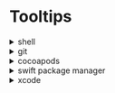 # Tooltips

<details>

<summary>shell</summary>

운영체제가 피스타치오 넛이라고 예를 들면, 커널은 하드웨어와의 인터페이스 할 수 있는 실제 프로그램이라 말할 수 있다. 즉 core of Operating system이라 할 수 있다. 이를 실제 알맹이라 여길 수 있을 것이다. 반면에 껍질은 유저인터페이스라 생각할 수 있는데 껍질을 벗겨야 알맹이를 먹을 수 잇는 것처럼, 컴퓨팅에서는 Bash shell을 이용하여 커널과 상호작용할 수 있는 것이라 생각할 수 있다. Bash는 사람의 이름을 딴 Bourne Again Shell의 줄임말이다. 유닉스 시스템의 커맨드 라인 인터프리터로 리눅스, 맥OS, 유닉스환경에서 사용된다.

우리가 매일 사용하는 Finder은 Graphical user interface가 있고 command line interface처럼 명령어로 파일에 접근하거나 읽을 수 있는 방법이 존재한다. 개발자로서 그래픽적인 인터페이스의 절차를 거치지않고 툴을 잘 다루는 능력, 더 빠르게 동작할 수 있는 방법, 유연하게 대처할 수 잇는 방법에 숙달될 필요가 있다. 더 파워풀하고 더 컨트롤적으로 동작할 수 있지만 위험한 시도가 될 수도 있으니 항상 현재 경로를 유심히 보고 명령어를 사용해야한다.

```swift
ls
cd <dirName>/, ~, ..
mkdir <dirName>
rm -r <dirName>

// 커서 이동
alt + click 

// 커서 처음, 끝, 삭제
ctr + E, A, U

// 텍스트 파일 만들고 열기, 삭제
touch textFileName.txt
open textFileName.txt
open -a VScode textFileName.txt
rm textFileName.txt
rm *
```

</details>

<details>

<summary>git</summary>

```git
// git 설치
git init

// 히든 파일까지 볼 수 있다.
ls -a

// working directory에 있는 파일을 보여주며
// 커밋이 가능한 상태인지 아닌지를 나타낸다.
git status

// into Staging area
// 커밋할 파일들을 준비해놓은 공간, 파일 추적의 시작점
git add 
git add .

// undo 전체 파일 in Staging area
git rm --cached -r .

// into Local Respository
// 나중에 프로젝트 구현 일부분은 추적하거나,
// 동료와 원할한 협업을 하기위해서는 메세지를 잘 적어놔야한다.
git commit -m "메세지"

// 커밋 완료된 파일 확인
git log

//  modified가 있을 경우, 세부사항 확인
git diff <파일네임>

// 수정전 레포에 저장되었던 파일로 다시 되돌리고 싶을 때,
git checkout <파일네임>

// remote repository to Github
// 내가 만든 커밋들을 전송하겠다.
git remote add origin <URL>

// into Remote Respository
// host commited resources
git push -u origin main

// clone project to local
git clone <URL>

// 새로운 브랜치 생성
git branch <new branch name>

// 확인(항상 git을 사용하기 전에 확인하는 습관)
git branch

// 변경
git checkout <branch name>

// 메인 브랜치에서 병합
git merge <branch name>
```



#### .gitignore

secretkey와 같은 민감한 정보를 담은 파일을 담지 않도록 리스트를 작성하는 파일, git/gitignore/swift 샘플을 다운 받아 사용할 수 있다.

```swift
// 히든 파일로 만들기
touch .gitignore

// rule
.DS_Store
secrets.txt
#PodFile
*.txt
```



#### Fork vs Clone

클론과 달리 Git 포크 작업은 대상 리포지토리의 완전히 새로운 복사본을 생성한다. 새로운 복사본에서 Pull Request를 요청하면 승인에 따라 본 프로젝트에 병합된다. Git 포크 또는 클론 중에서 선택하는 것은 코드베이스에 대해 얼마나 많은 제어가 필요한지와 다른 기여자와 얼마나 협력적으로 작업하고 싶은지에 달려 있. 분산 및 협업 개발 워크플로가 원활하게 실행되도록 현명하게 선택하여 작업한다.

</details>

<details>

<summary>cocoapods</summary>

cocoapods에서 필요한 기능을 검색해서 사용할 수 있다. 여러 패키지 매니저가 있다. 특히나 Swift package manager같은 경우 애플에서 구현한 의존성 관리 툴이다. 하지만! 다양한 써드파티라이브러리를 살펴보면 pod는 지원하지만 SPM을 지원하지 않는 경우가 허다하여 사용할 수 있는 라이브러리가 제한적이다.

```swift
// 설치방법
sudo gem install cocoapods

// master directory
pod setup --verbose

pod --version

// xcworkspace 변환
// 1. 디렉토리 이동
// 2. pod init
// 3. open podfile(ruby base)
// 4. set minimum IOS version & add pod

platform :ios, '9.0'

target 'Flash Chat iOS13' do
  use_frameworks!

  # Pods for Flash Chat iOS13
  
  pod 'CLTypingLabel'

end

// 5. pod install
// 6. xcworkspace 실행
// 7. 에러뜨면 깃험 문서에서 IOS 호환 버전 확인 후 재설치

platform :ios, '9.0'

target 'Flash Chat iOS13' do
  use_frameworks!

  # Pods for Flash Chat iOS13
  
  pod 'CLTypingLabel', '~ 0.4.0'

end


// 8. 일일히 깃헙에서 버전 업데이트 할 필요없이 설치된 프레임워크를 업데이트 할 수 있다.
pod update

```

</details>

<details>

<summary>swift package manager</summary>

Pod 패키지랑 사용할 수 잇는데, Pod install 한다음에 SPM를 설치하길 바란다. SPM은 cocoapod위에서 동작하지만 그 반대는 작동하지 않는다.

1. PROJECT Main 파일
2. Package Dependecies
3. \+버튼
4. 라이브러리 URL 주소 입력
5. 설치

</details>

<details>

<summary>xcode</summary>

* Founder에서 경로로 위치 이동 `command + shift + G`

</details>
